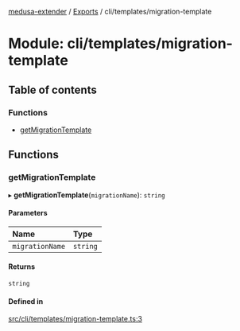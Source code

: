 [medusa-extender](../README.md) / [Exports](../modules.md) / cli/templates/migration-template

# Module: cli/templates/migration-template

## Table of contents

### Functions

- [getMigrationTemplate](cli_templates_migration_template.md#getmigrationtemplate)

## Functions

### getMigrationTemplate

▸ **getMigrationTemplate**(`migrationName`): `string`

#### Parameters

| Name | Type |
| :------ | :------ |
| `migrationName` | `string` |

#### Returns

`string`

#### Defined in

[src/cli/templates/migration-template.ts:3](https://github.com/adrien2p/medusa-extender/blob/4c4f0f5/src/cli/templates/migration-template.ts#L3)
